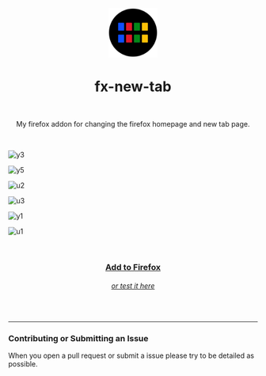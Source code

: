 <p align="center">
  <img src="icons/icon.svg" width=100>
</p>
<h1 align="center">
  fx-new-tab
</h1>
<br>
<p align="center">
  My firefox addon for changing the firefox homepage and new tab page. 
</p>
<br>

![y3](https://github.com/enfyna/fx-new-tab/assets/91965312/23888dbd-a54d-4525-87a1-df84155f7f19)

![y5](https://github.com/enfyna/fx-new-tab/assets/91965312/ddef9930-cc96-493f-b0f0-fb684ae8ecae)

![u2](https://github.com/enfyna/fx-new-tab/assets/91965312/50f60bab-58ce-4b82-90c2-6bbb053dd3e5)

![u3](https://github.com/enfyna/fx-new-tab/assets/91965312/4cb3c38c-7ac4-4b7d-82b6-2d19520079f6)

![y1](https://github.com/enfyna/fx-new-tab/assets/91965312/1c77183f-f031-4fcc-8a73-8a507618610d)

![u1](https://github.com/enfyna/fx-new-tab/assets/91965312/e4a8f966-f40f-4afe-b36e-edb3f89abc0b)

<br>

<h3 align="center">
  <a href="https://addons.mozilla.org/en-US/firefox/addon/fx-new-tab">
    Add to Firefox
  </a>
</h3>
<h6 align="center">
  <a href="https://enfyna.github.io/fx-new-tab">
    or test it here
  </a>
</h6>
<br>

<hr>

### Contributing or Submitting an Issue

When you open a pull request or submit a issue please try to be detailed as possible.

